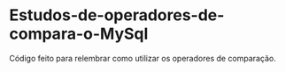 # Estudos-de-operadores-de-compara-o-MySql
Código feito para relembrar como utilizar os operadores de comparação.

